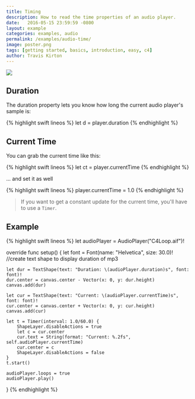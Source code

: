 ```yaml
---
title: Timing
description: How to read the time properties of an audio player.
date:   2016-05-15 23:59:59 -0800
layout: example
categories: examples, audio
permalink: /examples/audio-time/
image: poster.png
tags: [getting started, basics, introduction, easy, c4]
author: Travis Kirton
---
```

![](time.png)

## Duration
The duration property lets you know how long the current audio player's sample is:

{% highlight swift lineos %}
let d = player.duration
{% endhighlight %}

## Current Time
You can grab the current time like this:

{% highlight swift lineos %}
let ct = player.currentTime
{% endhighlight %}

... and set it as well

{% highlight swift lineos %}
player.currentTime = 1.0
{% endhighlight %}

> If you want to get a constant update for the current time, you'll have to use a `Timer`.

## Example
{% highlight swift lineos %}
let audioPlayer = AudioPlayer("C4Loop.aif")!

override func setup() {
    let font = Font(name: "Helvetica", size: 30.0)!
    //create text shape to display duration of mp3

    let dur = TextShape(text: "Duration: \(audioPlayer.duration)s", font: font)!
    dur.center = canvas.center - Vector(x: 0, y: dur.height)
    canvas.add(dur)

    let cur = TextShape(text: "Current: \(audioPlayer.currentTime)s", font: font)!
    cur.center = canvas.center + Vector(x: 0, y: cur.height)
    canvas.add(cur)

    let t = Timer(interval: 1.0/60.0) {
        ShapeLayer.disableActions = true
        let c = cur.center
        cur.text = String(format: "Current: %.2fs", self.audioPlayer.currentTime)
        cur.center = c
        ShapeLayer.disableActions = false
    }
    t.start()

    audioPlayer.loops = true
    audioPlayer.play()
}
{% endhighlight %}
